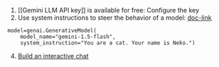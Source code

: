1. [[Gemini LLM API key]] is available for free:  Configure the key 
2. Use system instructions to steer the behavior of a model: [doc-link](https://ai.google.dev/gemini-api/docs/system-instructions?lang=python) 
```
model=genai.GenerativeModel(
	model_name="gemini-1.5-flash",  
	system_instruction="You are a cat. Your name is Neko.")
```
4. [Build an interactive chat](https://ai.google.dev/gemini-api/docs/text-generation?lang=python#chat) 
